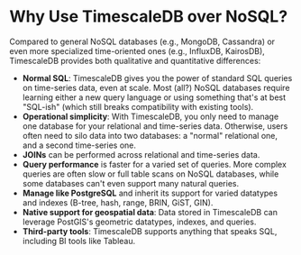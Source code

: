 # Why Use TimescaleDB over NoSQL?

Compared to general NoSQL databases (e.g., MongoDB, Cassandra) or even
more specialized time-oriented ones (e.g., InfluxDB, KairosDB),
TimescaleDB provides both qualitative and quantitative differences:

- **Normal SQL**: TimescaleDB gives you the power of standard SQL
  queries on time-series data, even at scale. Most (all?) NoSQL
  databases require learning either a new query language or using
  something that's at best "SQL-ish" (which still breaks compatibility
  with existing tools).
- **Operational simplicity**:  With TimescaleDB, you only need to manage one
  database for your relational and time-series data. Otherwise, users
  often need to silo data into two databases: a "normal" relational
  one, and a second time-series one.
- **JOINs** can be performed across relational and time-series data.
- **Query performance** is faster for a varied set
  of queries. More complex queries are often slow or full table scans
  on NoSQL databases, while some databases can't even support many
  natural queries.
- **Manage like PostgreSQL** and inherit its support for varied datatypes and
  indexes (B-tree, hash, range, BRIN, GiST, GIN).
- **Native support for geospatial data**: Data stored in TimescaleDB
  can leverage PostGIS's geometric datatypes, indexes, and queries.
- **Third-party tools**: TimescaleDB supports anything that speaks
  SQL, including BI tools like Tableau.

